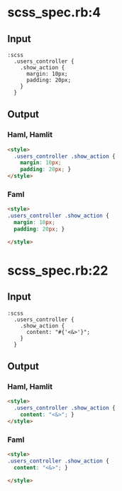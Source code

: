 # scss\_spec.rb:4
## Input
```haml
:scss
  .users_controller {
    .show_action {
      margin: 10px;
      padding: 20px;
    }
  }

```

## Output
### Haml, Hamlit
```html
<style>
  .users_controller .show_action {
    margin: 10px;
    padding: 20px; }
</style>

```

### Faml
```html
<style>
.users_controller .show_action {
  margin: 10px;
  padding: 20px; }

</style>

```


# scss\_spec.rb:22
## Input
```haml
:scss
  .users_controller {
    .show_action {
      content: "#{'<&>'}";
    }
  }

```

## Output
### Haml, Hamlit
```html
<style>
  .users_controller .show_action {
    content: "<&>"; }
</style>

```

### Faml
```html
<style>
.users_controller .show_action {
  content: "<&>"; }

</style>

```


